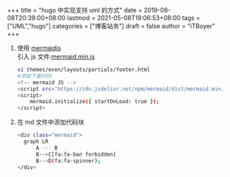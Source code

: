 +++
title = "hugo 中实现支持 uml 的方式"
date = 2019-08-08T20:39:00+08:00
lastmod = 2021-05-08T19:06:53+08:00
tags = ["UML","hugo"]
categories = ["博客站务"]
draft = false
author = "iTBoyer"
+++

1.  使用 [mermaidjs](https://mermaidjs.github.io/#/)  
    引入 js 文件:[mermaid.min.js](<https://cdn.jsdelivr.net/npm/mermaid/dist/mermaid.min.js>)  
    
    ```sh
    vi themes/even/layouts/partials/footer.html
    #添加下面代码
    <!-- mermaid JS -->
    <script src="https://cdn.jsdelivr.net/npm/mermaid/dist/mermaid.min.js"></script>
    <script>
        mermaid.initialize({ startOnLoad: true });
    </script>
    ```
2.  在 md 文件中添加代码块  
    
    ```sh
    <div class="mermaid">
      graph LR
          A --- B
          B-->C[fa:fa-ban forbidden]
          B-->D(fa:fa-spinner);
    </div>
    ```
